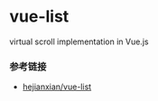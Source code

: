 # vue-list
virtual scroll implementation in Vue.js

### 参考链接
* [hejianxian/vue-list](https://github.com/hejianxian/vue-list)
